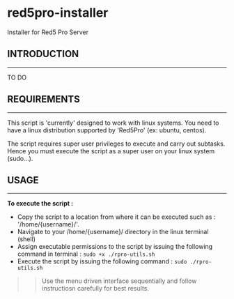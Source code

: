 # red5pro-installer
Installer for Red5 Pro Server


## INTRODUCTION
---

TO DO


## REQUIREMENTS
---

This script is 'currently' designed to work with linux systems. You need to have a linux distribution supported by 'Red5Pro' (ex: ubuntu, centos).

The script requires super user privileges to execute and carry out subtasks. Hence you must execute the script as a super user on your linux system (sudo...).


## USAGE
---

**To execute the script :** 

* Copy the script to a location from where it can be executed such as : '/home/{username}/'.
* Navigate to your /home/{username}/ directory in the linux terminal (shell)
* Assign executable permissions to the script by issuing the following command in terminal : `sudo +x ./rpro-utils.sh`
* Execute the script by issuing the following command : `sudo ./rpro-utils.sh`

>> Use the menu driven interface sequentially and follow instructiosn carefully for best results.
